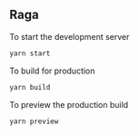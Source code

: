## Raga

To start the development server

```sh
yarn start
```

To build for production

```sh
yarn build
```

To preview the production build
```sh
yarn preview
```
